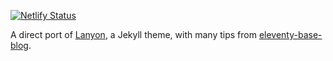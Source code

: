 [![Netlify Status](https://api.netlify.com/api/v1/badges/c74cbe3b-37e7-4c0e-a32a-90d542b19100/deploy-status)](https://app.netlify.com/sites/lanyon-11ty/deploys)

A direct port of [Lanyon](https://github.com/poole/lanyon), a Jekyll theme, with many tips from [eleventy-base-blog](https://github.com/11ty/eleventy-base-blog).
